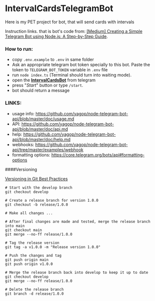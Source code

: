 # IntervalCardsTelegramBot
Here is my PET project for bot, that will send cards with intervals


Instruction links. that is bot's code from: [[Medium] Creating a Simple Telegram Bot using Node.js: A Step-by-Step Guide](https://medium.com/@gabriel.dadamosrossetto/creating-a-simple-telegram-bot-using-node-js-a-step-by-step-guide-b476447955c6).

### How to run:
* copy `.env.example` to `.env` in same folder
* Ask an appropriate telegram bot token specially to this bot. Paste the token to `TELEGRAM_BOT_TOKEN` variable in `.env` file
* run `node index.ts` (Terminal should turn into waiting mode).
* open the [**IntervalCardsBot**](https://t.me/IntervalCardsBot) from telegram
* press "*Start*" button or type `/start`.
* bot should return a message

### LINKS: 
* usage info: https://github.com/yagop/node-telegram-bot-api/blob/master/doc/usage.md
* API: https://github.com/yagop/node-telegram-bot-api/blob/master/doc/api.md
* help: https://github.com/yagop/node-telegram-bot-api/blob/master/doc/help.md
* webhooks: https://github.com/yagop/node-telegram-bot-api/tree/master/examples/webhook
* formatting options: https://core.telegram.org/bots/api#formatting-options


####Versioning

[Versioning in Git Best Practices](https://chatgpt.com/share/66f1811e-b13c-8013-ae28-bc46f7b54415)

```shell script
# Start with the develop branch
git checkout develop

# Create a release branch for version 1.0.0
git checkout -b release/1.0.0

# Make all changes ...

# After final changes are made and tested, merge the release branch into main
git checkout main
git merge --no-ff release/1.0.0

# Tag the release version
git tag -a v1.0.0 -m "Release version 1.0.0"

# Push the changes and tag
git push origin main
git push origin v1.0.0

# Merge the release branch back into develop to keep it up to date
git checkout develop
git merge --no-ff release/1.0.0

# Delete the release branch
git branch -d release/1.0.0

```
